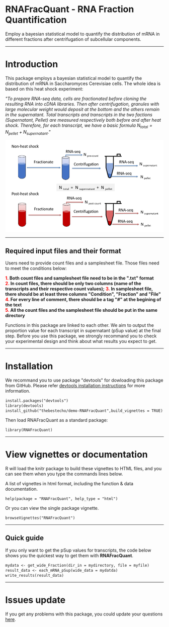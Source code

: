 # RNAFracQuant - RNA Fraction Quantification
Employ a bayesian statistical model to quantify the distribution of mRNA in different fractions after centrifugation of subcellular components.

------------

# Introduction
This package employs a bayesian statistical model to quantify the distribution of mRNA in Saccharomyces Cerevisiae cells. The whole idea is based on this heat shock experiment:

*"To prepare RNA-seq data, cells are fractionated before cloning the resulting RNA into cDNA libraries. Then after centrifugation, granules with large molecular weight would deposit at the bottom and the others remain in the supernatant. Total transcripts and transcripts in the two factions (Supernatant, Pellet) are measured respectively both before and after heat shock. Therefore, for each transcript, we have a basic formula $N_{total} = N_{pellet} + N_{supernatant}$."*

![Experiment example design](man/figures/Experiment_design.png)

-----------

## Required input files and their format
Users need to provide count files and a samplesheet file. Those files need to meet the conditions below:

**<span style="color:red;">1.</span> Both count files and samplesheet file need to be in the ".txt" format**  
**<span style="color:red;">2.</span> In count files, there should be only two columns (name of the transcripts and their respective count values);**
**<span style="color:red;">3.</span> In samplesheet file, there should be at least three columns "Condition", "Fraction" and "File"**  
**<span style="color:red;">4.</span> For every line of comment, there should be a tag "#" at the begining of the text**  
**<span style="color:red;">5.</span> All the count files and the samplesheet file should be put in the same directory**  

Functions in this package are linked to each other. We aim to output the proportion value for each transcript in supernatant (pSup value) at the final step. Before you use this package, we strongly recommand you to check your experimental design and think about what results you expect to get.

-----------

# Installation

We recommand you to use package "devtools" for dowloading this package from GitHub. Please refer [devtools installation instructions](https://www.r-project.org/nosvn/pandoc/devtools.html) for more information.

```
install.packages("devtools")
library(devtools)
install_github("thebestecho/demo-RNAFracQuant",build_vignettes = TRUE)
```

Then load RNAFracQuant as a standard package:
```
library(RNAFracQuant)
```

---------

# View vignettes or documentation

R will load the knitr package to build these vignettes to HTML files, and you can see them when you type the commands lines below.

A list of vignettes in html format, including the function & data documentation.
```
help(package = "RNAFracQuant", help_type = "html")
```
Or you can view the single package vignette.
```
browseVignettes("RNAFracQuant")
```

----------------

## Quick guide

If you only want to get the pSup values for transcripts, the code below shows you the quickest way to get them with **RNAFracQuant**.
```
mydata <- get_wide_Fraction(dir_in = mydirectory, file = myfile)
result_data <- each_mRNA_pSup(wide_data = mydatda)
write_results(result_data)
```

---------



# Issues update
If you get any problems with this package, you could update your questions [here](https://github.com/thebestecho/demo-RNAFracQuant/issues).
